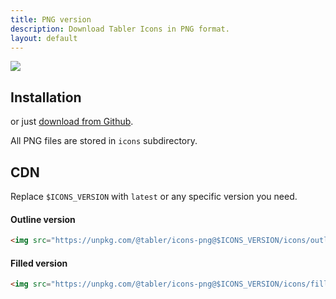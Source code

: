 ```yaml
---
title: PNG version
description: Download Tabler Icons in PNG format.
layout: default
---
```


![](/docs/icons/package-png.png)


## Installation

<TabsPackage name="@tabler/icons-png" />

or just [download from Github](https://github.com/tabler/tabler-icons/releases).

All PNG files are stored in `icons` subdirectory.

## CDN

Replace `$ICONS_VERSION` with `latest` or any specific version you need.

#### Outline version

```html
<img src="https://unpkg.com/@tabler/icons-png@$ICONS_VERSION/icons/outline/home.png" />
```

#### Filled version

```html
<img src="https://unpkg.com/@tabler/icons-png@$ICONS_VERSION/icons/filled/home.png" />
```
